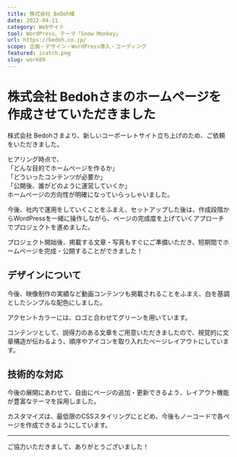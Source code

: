 ```yaml
---
title: 株式会社 BeDoh様
date: 2022-04-11
category: Webサイト
tool: WordPress、テーマ「Snow Monkey」
url: https://bedoh.co.jp/
scope: 企画・デザイン・WordPress導入・コーディング
featured: icatch.png
slug: work09
---
```


# 株式会社 Bedohさまのホームページを作成させていただきました

株式会社 Bedohさまより、新しいコーポーレトサイト立ち上げのため、ご依頼をいただきました。

ヒアリング時点で、<br />
「どんな目的でホームページを作るか」<br />
「どういったコンテンツが必要か」<br />
「公開後、誰がどのように運営していくか」<br />
ホームページの方向性が明確になっていらっしゃいました。

今後、社内で運用をしていくことをふまえ、セットアップした後は、作成段階からWordPressを一緒に操作しながら、ページの完成度を上げていくアプローチでプロジェクトを進めました。

プロジェクト開始後、掲載する文章・写真もすぐにご準備いただき、短期間でホームページを完成・公開することができました！

## デザインについて

今後、映像制作の実績など動画コンテンツも掲載されることをふまえ、白を基調としたシンプルな配色にしました。<br />

アクセントカラーには、ロゴと合わせてグリーンを用いています。<br />

コンテンツとして、説得力のある文章をご用意いただきましたので、視覚的に文章構造が伝わるよう、順序やアイコンを取り入れたページレイアウトにしています。

## 技術的な対応

今後の展開にあわせて、自由にページの追加・更新できるよう、レイアウト機能が豊富なテーマを採用しました。

カスタマイズは、最低限のCSSスタイリングにとどめ、今後もノーコードで各ページを作成できるようにしています。

---

ご協力いただきまして、ありがとうございました！
